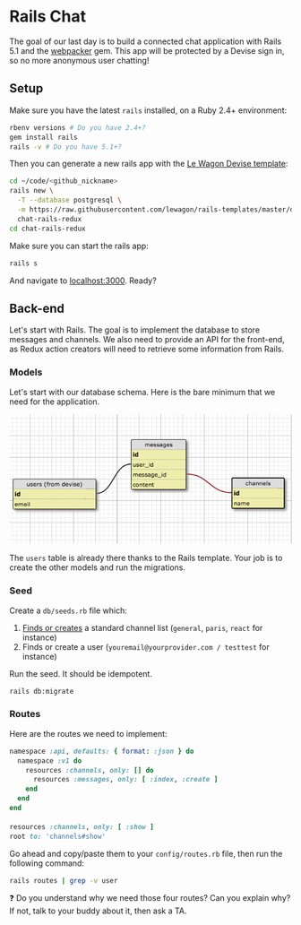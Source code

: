 # Rails Chat

The goal of our last day is to build a connected chat application with Rails 5.1 and the [webpacker](https://github.com/rails/webpacker) gem. This app will be protected by a Devise sign in, so no more anonymous user chatting!

## Setup

Make sure you have the latest `rails` installed, on a Ruby 2.4+ environment:

```bash
rbenv versions # Do you have 2.4+?
gem install rails
rails -v # Do you have 5.1+?
```

Then you can generate a new rails app with the [Le Wagon Devise template](https://github.com/lewagon/rails-templates#devise):

```bash
cd ~/code/<github_nickname>
rails new \
  -T --database postgresql \
  -m https://raw.githubusercontent.com/lewagon/rails-templates/master/devise.rb \
  chat-rails-redux
cd chat-rails-redux
```

Make sure you can start the rails app:

```bash
rails s
```

And navigate to [localhost:3000](http://localhost:3000). Ready?

## Back-end

Let's start with Rails. The goal is to implement the database to store messages and channels. We also need to provide an API for the front-end, as Redux action creators will need to retrieve some information from Rails.

### Models

Let's start with our database schema. Here is the bare minimum that we need for the application.

![](https://raw.githubusercontent.com/lewagon/react-redux-images/master/rails/chat-rails-redux-schema.png)

The `users` table is already there thanks to the Rails template. Your job is to create the other models and run the migrations.

### Seed

Create a `db/seeds.rb` file which:

1. [Finds or creates](http://api.rubyonrails.org/v5.1/classes/ActiveRecord/Relation.html#method-i-find_or_create_by) a standard channel list (`general`, `paris`, `react` for instance)
1. Finds or create a user (`youremail@yourprovider.com / testtest` for instance)

Run the seed. It should be idempotent.

```bash
rails db:migrate
```

### Routes

Here are the routes we need to implement:

```ruby
namespace :api, defaults: { format: :json } do
  namespace :v1 do
    resources :channels, only: [] do
      resources :messages, only: [ :index, :create ]
    end
  end
end

resources :channels, only: [ :show ]
root to: 'channels#show'
```

Go ahead and copy/paste them to your `config/routes.rb` file, then run the following command:

```bash
rails routes | grep -v user
```

❓ Do you understand why we need those four routes? Can you explain why? If not, talk to your buddy about it, then ask a TA.















